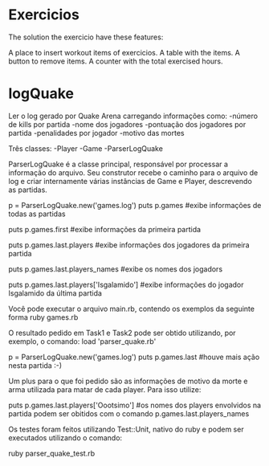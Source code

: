 Exercicios
============
The solution the exercicio have these features:

A place to insert workout items of exercicios.
A table with the items.
A button to remove items.
A counter with the total exercised hours.

logQuake
============

Ler o log gerado por Quake Arena carregando informações como:
        -número de kills por partida
        -nome dos jogadores
        -pontuação dos jogadores por partida
        -penalidades por jogador
        -motivo das mortes
        
Três classes:
        -Player
        -Game
        -ParserLogQuake

ParserLogQuake é a classe principal, responsável por processar a informação do arquivo. Seu construtor recebe o caminho para o arquivo de log e criar internamente várias instâncias de Game e Player, descrevendo as partidas.

p = ParserLogQuake.new('games.log')
puts p.games                                #exibe informações de todas as partidas

puts p.games.first                         #exibe informações da primeira partida

puts p.games.last.players                #exibe informações dos jogadores da primeira partida

puts p.games.last.players_names                #exibe os nomes dos jogadors

puts p.games.last.players['Isgalamido']        #exibe informações do jogador Isgalamido da última partida

Você pode executar o arquivo main.rb, contendo os exemplos da seguinte forma 
ruby games.rb

O resultado pedido em Task1 e Task2 pode ser obtido utilizando, por exemplo, o comando:
load 'parser_quake.rb'

p = ParserLogQuake.new('games.log')
puts p.games.last        #houve mais ação nesta partida :-)

Um plus para o que foi pedido são as informações de motivo da morte e arma utilizada para matar de cada player. Para isso utilize:

puts p.games.last.players['Oootsimo']        #os nomes dos players envolvidos na partida podem ser obitidos com o comando p.games.last.players_names

Os testes foram feitos utilizando Test::Unit, nativo do ruby e podem ser executados utilizando o comando:

ruby parser_quake_test.rb
